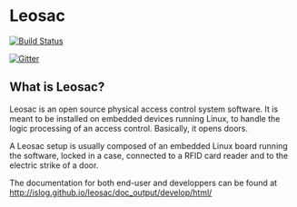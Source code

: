 # Leosac

[![Build Status](https://travis-ci.org/islog/leosac.png?branch=develop)](https://travis-ci.org/islog/leosac)

[![Gitter](https://badges.gitter.im/Join%20Chat.svg)](https://gitter.im/islog/leosac?utm_source=badge&utm_medium=badge&utm_campaign=pr-badge&utm_content=badge)

## What is Leosac?

Leosac is an open source physical access control system software. It is meant to be installed on embedded devices running Linux, to handle the logic processing of an access control. Basically, it opens doors.

A Leosac setup is usually composed of an embedded Linux board running the software, locked in a case, connected to a RFID card reader and to the electric strike of a door. 

The documentation for both end-user and developpers can be found at http://islog.github.io/leosac/doc_output/develop/html/
